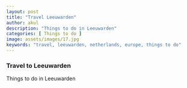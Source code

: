 ```yaml
---
layout: post
title: "Travel Leeuwarden"
author: akul
description: "Things to do in Leeuwarden"
categories: [ Things to do ]
image: assets/images/17.jpg
keywords: "travel, leeuwarden, netherlands, europe, things to do"
---
```


### Travel to Leeuwarden

Things to do in Leeuwarden